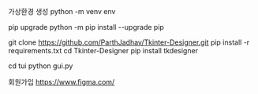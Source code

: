 
가상환경 생성
python -m venv env

pip upgrade
python -m pip install --upgrade pip 

git clone https://github.com/ParthJadhav/Tkinter-Designer.git
pip install -r requirements.txt
cd Tkinter-Designer
pip install tkdesigner

cd tui
python gui.py

회원가입
https://www.figma.com/